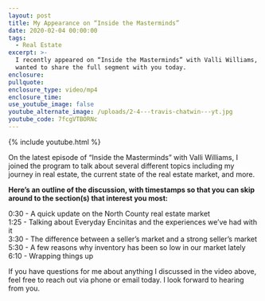 ```yaml
---
layout: post
title: My Appearance on “Inside the Masterminds”
date: 2020-02-04 00:00:00
tags:
  - Real Estate
excerpt: >-
  I recently appeared on “Inside the Masterminds” with Valli Williams, and I
  wanted to share the full segment with you today.
enclosure:
pullquote:
enclosure_type: video/mp4
enclosure_time:
use_youtube_image: false
youtube_alternate_image: /uploads/2-4---travis-chatwin---yt.jpg
youtube_code: 7fcgVTBORNc
---
```


{% include youtube.html %}

On the latest episode of “Inside the Masterminds” with Valli Williams, I joined the program to talk about several different topics including my journey in real estate, the current state of the real estate market, and more.

**Here’s an outline of the discussion, with timestamps so that you can skip around to the section(s) that interest you most:**

0:30 - A quick update on the North County real estate market<br>1:25 - Talking about Everyday Encinitas and the experiences we’ve had with it<br>3:30 - The difference between a seller’s market and a strong seller’s market<br>5:30 - A few reasons why inventory has been so low in our market lately<br>6:10 - Wrapping things up

If you have questions for me about anything I discussed in the video above, feel free to reach out via phone or email today. I look forward to hearing from you.